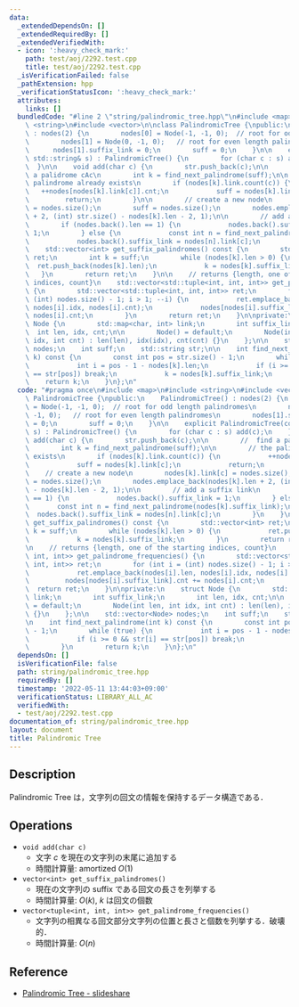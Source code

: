 ```yaml
---
data:
  _extendedDependsOn: []
  _extendedRequiredBy: []
  _extendedVerifiedWith:
  - icon: ':heavy_check_mark:'
    path: test/aoj/2292.test.cpp
    title: test/aoj/2292.test.cpp
  _isVerificationFailed: false
  _pathExtension: hpp
  _verificationStatusIcon: ':heavy_check_mark:'
  attributes:
    links: []
  bundledCode: "#line 2 \"string/palindromic_tree.hpp\"\n#include <map>\n#include\
    \ <string>\n#include <vector>\n\nclass PalindromicTree {\npublic:\n    PalindromicTree()\
    \ : nodes(2) {\n        nodes[0] = Node(-1, -1, 0);  // root for odd length palindromes\n\
    \        nodes[1] = Node(0, -1, 0);   // root for even length palindromes\n  \
    \      nodes[1].suffix_link = 0;\n        suff = 0;\n    }\n\n    explicit PalindromicTree(const\
    \ std::string& s) : PalindromicTree() {\n        for (char c : s) add(c);\n  \
    \  }\n\n    void add(char c) {\n        str.push_back(c);\n\n        //  find\
    \ a palidrome cAc\n        int k = find_next_palindrome(suff);\n\n        // the\
    \ palindrome already exists\n        if (nodes[k].link.count(c)) {\n         \
    \   ++nodes[nodes[k].link[c]].cnt;\n            suff = nodes[k].link[c];\n   \
    \         return;\n        }\n\n        // create a new node\n        nodes[k].link[c]\
    \ = nodes.size();\n        suff = nodes.size();\n        nodes.emplace_back(nodes[k].len\
    \ + 2, (int) str.size() - nodes[k].len - 2, 1);\n\n        // add a suffix link\n\
    \        if (nodes.back().len == 1) {\n            nodes.back().suffix_link =\
    \ 1;\n        } else {\n            const int n = find_next_palindrome(nodes[k].suffix_link);\n\
    \            nodes.back().suffix_link = nodes[n].link[c];\n        }\n    }\n\n\
    \    std::vector<int> get_suffix_palindromes() const {\n        std::vector<int>\
    \ ret;\n        int k = suff;\n        while (nodes[k].len > 0) {\n          \
    \  ret.push_back(nodes[k].len);\n            k = nodes[k].suffix_link;\n     \
    \   }\n        return ret;\n    }\n\n    // returns {length, one of the starting\
    \ indices, count}\n    std::vector<std::tuple<int, int, int>> get_palindrome_frequencies()\
    \ {\n        std::vector<std::tuple<int, int, int>> ret;\n        for (int i =\
    \ (int) nodes.size() - 1; i > 1; --i) {\n            ret.emplace_back(nodes[i].len,\
    \ nodes[i].idx, nodes[i].cnt);\n            nodes[nodes[i].suffix_link].cnt +=\
    \ nodes[i].cnt;\n        }\n        return ret;\n    }\n\nprivate:\n    struct\
    \ Node {\n        std::map<char, int> link;\n        int suffix_link;\n      \
    \  int len, idx, cnt;\n\n        Node() = default;\n        Node(int len, int\
    \ idx, int cnt) : len(len), idx(idx), cnt(cnt) {}\n    };\n\n    std::vector<Node>\
    \ nodes;\n    int suff;\n    std::string str;\n\n    int find_next_palindrome(int\
    \ k) const {\n        const int pos = str.size() - 1;\n        while (true) {\n\
    \            int i = pos - 1 - nodes[k].len;\n            if (i >= 0 && str[i]\
    \ == str[pos]) break;\n            k = nodes[k].suffix_link;\n        }\n    \
    \    return k;\n    }\n};\n"
  code: "#pragma once\n#include <map>\n#include <string>\n#include <vector>\n\nclass\
    \ PalindromicTree {\npublic:\n    PalindromicTree() : nodes(2) {\n        nodes[0]\
    \ = Node(-1, -1, 0);  // root for odd length palindromes\n        nodes[1] = Node(0,\
    \ -1, 0);   // root for even length palindromes\n        nodes[1].suffix_link\
    \ = 0;\n        suff = 0;\n    }\n\n    explicit PalindromicTree(const std::string&\
    \ s) : PalindromicTree() {\n        for (char c : s) add(c);\n    }\n\n    void\
    \ add(char c) {\n        str.push_back(c);\n\n        //  find a palidrome cAc\n\
    \        int k = find_next_palindrome(suff);\n\n        // the palindrome already\
    \ exists\n        if (nodes[k].link.count(c)) {\n            ++nodes[nodes[k].link[c]].cnt;\n\
    \            suff = nodes[k].link[c];\n            return;\n        }\n\n    \
    \    // create a new node\n        nodes[k].link[c] = nodes.size();\n        suff\
    \ = nodes.size();\n        nodes.emplace_back(nodes[k].len + 2, (int) str.size()\
    \ - nodes[k].len - 2, 1);\n\n        // add a suffix link\n        if (nodes.back().len\
    \ == 1) {\n            nodes.back().suffix_link = 1;\n        } else {\n     \
    \       const int n = find_next_palindrome(nodes[k].suffix_link);\n          \
    \  nodes.back().suffix_link = nodes[n].link[c];\n        }\n    }\n\n    std::vector<int>\
    \ get_suffix_palindromes() const {\n        std::vector<int> ret;\n        int\
    \ k = suff;\n        while (nodes[k].len > 0) {\n            ret.push_back(nodes[k].len);\n\
    \            k = nodes[k].suffix_link;\n        }\n        return ret;\n    }\n\
    \n    // returns {length, one of the starting indices, count}\n    std::vector<std::tuple<int,\
    \ int, int>> get_palindrome_frequencies() {\n        std::vector<std::tuple<int,\
    \ int, int>> ret;\n        for (int i = (int) nodes.size() - 1; i > 1; --i) {\n\
    \            ret.emplace_back(nodes[i].len, nodes[i].idx, nodes[i].cnt);\n   \
    \         nodes[nodes[i].suffix_link].cnt += nodes[i].cnt;\n        }\n      \
    \  return ret;\n    }\n\nprivate:\n    struct Node {\n        std::map<char, int>\
    \ link;\n        int suffix_link;\n        int len, idx, cnt;\n\n        Node()\
    \ = default;\n        Node(int len, int idx, int cnt) : len(len), idx(idx), cnt(cnt)\
    \ {}\n    };\n\n    std::vector<Node> nodes;\n    int suff;\n    std::string str;\n\
    \n    int find_next_palindrome(int k) const {\n        const int pos = str.size()\
    \ - 1;\n        while (true) {\n            int i = pos - 1 - nodes[k].len;\n\
    \            if (i >= 0 && str[i] == str[pos]) break;\n            k = nodes[k].suffix_link;\n\
    \        }\n        return k;\n    }\n};\n"
  dependsOn: []
  isVerificationFile: false
  path: string/palindromic_tree.hpp
  requiredBy: []
  timestamp: '2022-05-11 13:44:03+09:00'
  verificationStatus: LIBRARY_ALL_AC
  verifiedWith:
  - test/aoj/2292.test.cpp
documentation_of: string/palindromic_tree.hpp
layout: document
title: Palindromic Tree
---
```


## Description

Palindromic Tree は，文字列の回文の情報を保持するデータ構造である．

## Operations

- `void add(char c)`
    - 文字 $c$ を現在の文字列の末尾に追加する
    - 時間計算量: $\mathrm{amortized}\ O(1)$
- `vector<int> get_suffix_palindromes()`
    - 現在の文字列の suffix である回文の長さを列挙する
    - 時間計算量: $O(k)$, $k$ は回文の個数
- `vector<tuple<int, int, int>> get_palindrome_frequencies()`
    - 文字列の相異なる回文部分文字列の位置と長さと個数を列挙する．破壊的．
    - 時間計算量: $O(n)$

## Reference

- [Palindromic Tree - slideshare](https://www.slideshare.net/__math/palindromic-tree)


